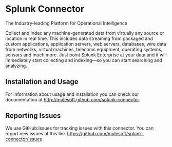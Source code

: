 
Splunk Connector
=========================

The Industry-leading Platform for Operational Intelligence

Collect and index any machine-generated data from virtually any source or location in real time. This includes data streaming from packaged and custom applications, application servers, web servers, databases, wire data from networks, virtual machines, telecoms equipment, operating systems, sensors and much more. Just point Splunk Enterprise at your data and it will immediately start collecting and indexing—so you can start searching and analyzing.

Installation and Usage
----------------------

For information about usage and installation you can check our documentation at http://mulesoft.github.com/splunk-connector.

Reporting Issues
----------------

We use GitHub:Issues for tracking issues with this connector. You can report new issues at this link https://github.com/mulesoft/splunk-connector/issues

